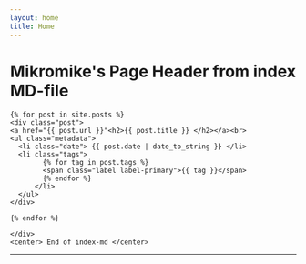 ```yaml
---
layout: home
title: Home
---
```

<div style="margin-left:1px">

  <div class="w3-container w3-blue">
    <h1>Mikromike's Page Header from index MD-file</h1>
    </div>

    {% for post in site.posts %}
    <div class="post">
    <a href="{{ post.url }}"<h2>{{ post.title }} </h2></a><br>
    <ul class="metadata">
      <li class="date"> {{ post.date | date_to_string }} </li>
      <li class="tags">
            {% for tag in post.tags %}
            <span class="label label-primary">{{ tag }}</span>
            {% endfor %}
          </li>
      </ul>
    </div>

    {% endfor %}

    </div>
    <center> End of index-md </center>
<hr>   
</div>
